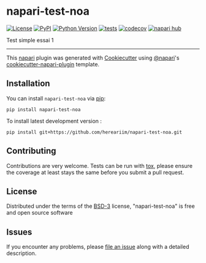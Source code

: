 # napari-test-noa

[![License](https://img.shields.io/pypi/l/napari-test-noa.svg?color=green)](https://github.com/hereariim/napari-test-noa/raw/main/LICENSE)
[![PyPI](https://img.shields.io/pypi/v/napari-test-noa.svg?color=green)](https://pypi.org/project/napari-test-noa)
[![Python Version](https://img.shields.io/pypi/pyversions/napari-test-noa.svg?color=green)](https://python.org)
[![tests](https://github.com/hereariim/napari-test-noa/workflows/tests/badge.svg)](https://github.com/hereariim/napari-test-noa/actions)
[![codecov](https://codecov.io/gh/hereariim/napari-test-noa/branch/main/graph/badge.svg)](https://codecov.io/gh/hereariim/napari-test-noa)
[![napari hub](https://img.shields.io/endpoint?url=https://api.napari-hub.org/shields/napari-test-noa)](https://napari-hub.org/plugins/napari-test-noa)

Test simple essai 1

----------------------------------

This [napari] plugin was generated with [Cookiecutter] using [@napari]'s [cookiecutter-napari-plugin] template.

<!--
Don't miss the full getting started guide to set up your new package:
https://github.com/napari/cookiecutter-napari-plugin#getting-started

and review the napari docs for plugin developers:
https://napari.org/plugins/index.html
-->

## Installation

You can install `napari-test-noa` via [pip]:

    pip install napari-test-noa



To install latest development version :

    pip install git+https://github.com/hereariim/napari-test-noa.git


## Contributing

Contributions are very welcome. Tests can be run with [tox], please ensure
the coverage at least stays the same before you submit a pull request.

## License

Distributed under the terms of the [BSD-3] license,
"napari-test-noa" is free and open source software

## Issues

If you encounter any problems, please [file an issue] along with a detailed description.

[napari]: https://github.com/napari/napari
[Cookiecutter]: https://github.com/audreyr/cookiecutter
[@napari]: https://github.com/napari
[MIT]: http://opensource.org/licenses/MIT
[BSD-3]: http://opensource.org/licenses/BSD-3-Clause
[GNU GPL v3.0]: http://www.gnu.org/licenses/gpl-3.0.txt
[GNU LGPL v3.0]: http://www.gnu.org/licenses/lgpl-3.0.txt
[Apache Software License 2.0]: http://www.apache.org/licenses/LICENSE-2.0
[Mozilla Public License 2.0]: https://www.mozilla.org/media/MPL/2.0/index.txt
[cookiecutter-napari-plugin]: https://github.com/napari/cookiecutter-napari-plugin

[file an issue]: https://github.com/hereariim/napari-test-noa/issues

[napari]: https://github.com/napari/napari
[tox]: https://tox.readthedocs.io/en/latest/
[pip]: https://pypi.org/project/pip/
[PyPI]: https://pypi.org/
